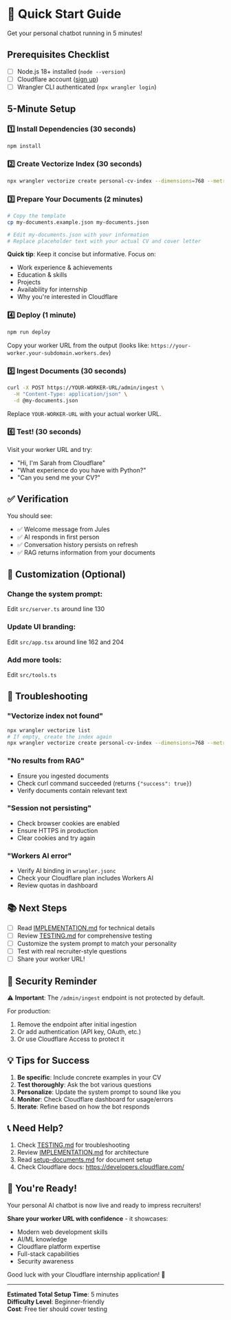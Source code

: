 # 🚀 Quick Start Guide

Get your personal chatbot running in 5 minutes!

## Prerequisites Checklist

- [ ] Node.js 18+ installed (`node --version`)
- [ ] Cloudflare account ([sign up](https://dash.cloudflare.com/sign-up))
- [ ] Wrangler CLI authenticated (`npx wrangler login`)

## 5-Minute Setup

### 1️⃣ Install Dependencies (30 seconds)

```bash
npm install
```

### 2️⃣ Create Vectorize Index (30 seconds)

```bash
npx wrangler vectorize create personal-cv-index --dimensions=768 --metric=cosine
```

### 3️⃣ Prepare Your Documents (2 minutes)

```bash
# Copy the template
cp my-documents.example.json my-documents.json

# Edit my-documents.json with your information
# Replace placeholder text with your actual CV and cover letter
```

**Quick tip**: Keep it concise but informative. Focus on:
- Work experience & achievements
- Education & skills
- Projects
- Availability for internship
- Why you're interested in Cloudflare

### 4️⃣ Deploy (1 minute)

```bash
npm run deploy
```

Copy your worker URL from the output (looks like: `https://your-worker.your-subdomain.workers.dev`)

### 5️⃣ Ingest Documents (30 seconds)

```bash
curl -X POST https://YOUR-WORKER-URL/admin/ingest \
  -H "Content-Type: application/json" \
  -d @my-documents.json
```

Replace `YOUR-WORKER-URL` with your actual worker URL.

### 6️⃣ Test! (30 seconds)

Visit your worker URL and try:
- "Hi, I'm Sarah from Cloudflare"
- "What experience do you have with Python?"
- "Can you send me your CV?"

## ✅ Verification

You should see:
- ✅ Welcome message from Jules
- ✅ AI responds in first person
- ✅ Conversation history persists on refresh
- ✅ RAG returns information from your documents

## 🎨 Customization (Optional)

### Change the system prompt:
Edit `src/server.ts` around line 130

### Update UI branding:
Edit `src/app.tsx` around line 162 and 204

### Add more tools:
Edit `src/tools.ts`

## 🐛 Troubleshooting

### "Vectorize index not found"
```bash
npx wrangler vectorize list
# If empty, create the index again
npx wrangler vectorize create personal-cv-index --dimensions=768 --metric=cosine
```

### "No results from RAG"
- Ensure you ingested documents
- Check curl command succeeded (returns `{"success": true}`)
- Verify documents contain relevant text

### "Session not persisting"
- Check browser cookies are enabled
- Ensure HTTPS in production
- Clear cookies and try again

### "Workers AI error"
- Verify AI binding in `wrangler.jsonc`
- Check your Cloudflare plan includes Workers AI
- Review quotas in dashboard

## 📚 Next Steps

- [ ] Read [IMPLEMENTATION.md](./IMPLEMENTATION.md) for technical details
- [ ] Review [TESTING.md](./TESTING.md) for comprehensive testing
- [ ] Customize the system prompt to match your personality
- [ ] Test with real recruiter-style questions
- [ ] Share your worker URL!

## 🔐 Security Reminder

⚠️ **Important**: The `/admin/ingest` endpoint is not protected by default.

For production:
1. Remove the endpoint after initial ingestion
2. Or add authentication (API key, OAuth, etc.)
3. Or use Cloudflare Access to protect it

## 💡 Tips for Success

1. **Be specific**: Include concrete examples in your CV
2. **Test thoroughly**: Ask the bot various questions
3. **Personalize**: Update the system prompt to sound like you
4. **Monitor**: Check Cloudflare dashboard for usage/errors
5. **Iterate**: Refine based on how the bot responds

## 📞 Need Help?

1. Check [TESTING.md](./TESTING.md) for troubleshooting
2. Review [IMPLEMENTATION.md](./IMPLEMENTATION.md) for architecture
3. Read [setup-documents.md](./setup-documents.md) for document setup
4. Check Cloudflare docs: https://developers.cloudflare.com/

## 🎉 You're Ready!

Your personal AI chatbot is now live and ready to impress recruiters!

**Share your worker URL with confidence** - it showcases:
- Modern web development skills
- AI/ML knowledge
- Cloudflare platform expertise
- Full-stack capabilities
- Security awareness

Good luck with your Cloudflare internship application! 🚀

---

**Estimated Total Setup Time**: 5 minutes  
**Difficulty Level**: Beginner-friendly  
**Cost**: Free tier should cover testing
